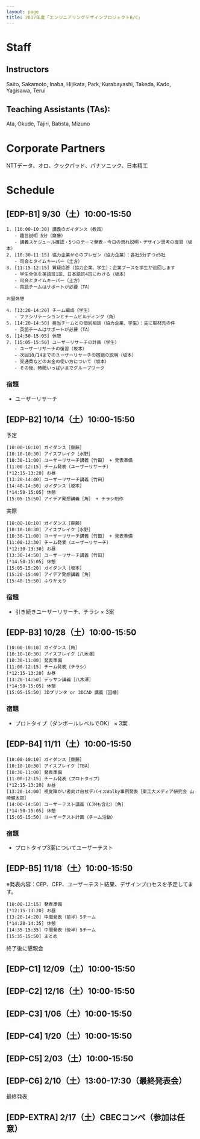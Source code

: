 ```yaml
---
layout: page
title: 2017年度「エンジニアリングデザインプロジェクトB/C」
---
```


# Staff

## Instructors

Saito, Sakamoto, Inaba, Hijikata, Park, Kurabayashi, Takeda, Kado, Yagisawa, Terui

## Teaching Assistants (TAs):

Ata, Okude, Tajiri, Batista, Mizuno

# Corporate Partners

NTTデータ、オロ、クックパッド、パナソニック、日本精工

# Schedule

## [EDP-B1] 9/30（土）10:00-15:50

```
1. [10:00-10:30] 講義のガイダンス（教員）
   - 趣旨説明 5分（齋藤）
   - 講義スケジュール確認・5つのテーマ発表・今日の流れ説明・デザイン思考の復習（坂本）
2. [10:30-11:15] 協力企業からのプレゼン（協力企業）：各社5分ずつx5社
   - 司会とタイムキーパー（土方）
3. [11:15-12:15] 質疑応答（協力企業、学生）：企業ブースを学生が巡回します
   - 学生全体を英語班1班、日本語班4班にわける（坂本）
   - 司会とタイムキーパー（土方）
   - 英語チームはサポートが必要（TA）

お昼休憩

4. [13:20-14:20] チーム編成（学生）
   - ファシリテーションとチームビルディング（角）
5. [14:20-14:50] 担当チームとの個別相談（協力企業、学生）：主に取材先の件
   - 英語チームはサポートが必要（TA）
6. [14:50-15:05] 休憩
7. [15:05-15:50] ユーザーリサーチの計画（学生）
   - ユーザーリサーチの復習（坂本）
   - 次回10/14までのユーザーリサーチの宿題の説明（坂本）
   - 交通費などのお金の使い方について（坂本）
   - その後、時間いっぱいまでグループワーク
```

### 宿題

- ユーザーリサーチ

## [EDP-B2] 10/14（土）10:00-15:50

予定

```
[10:00-10:10] ガイダンス［齋藤］
[10:10-10:30] アイスブレイク［水野］
[10:30-11:00] ユーザーリサーチ講義［竹田］ + 発表準備
[11:00-12:15] チーム発表（ユーザーリサーチ）
[*12:15-13:20] お昼
[13:20-14:40] ユーザーリサーチ講義［竹田］
[14:40-14:50] ガイダンス［坂本］
[*14:50-15:05] 休憩
[15:05-15:50] アイデア発想講義［角］ + チラシ制作
```

実際

```
[10:00-10:10] ガイダンス［齋藤］
[10:10-10:30] アイスブレイク［水野］
[10:30-11:00] ユーザーリサーチ講義［竹田］ + 発表準備
[11:00-12:30] チーム発表（ユーザーリサーチ）
[*12:30-13:30] お昼
[13:30-14:50] ユーザーリサーチ講義［竹田］
[*14:50-15:05] 休憩
[15:05-15:20] ガイダンス［坂本］
[15:20-15:40] アイデア発想講義［角］
[15:40-15:50] ふりかえり
```


### 宿題

- 引き続きユーザーリサーチ、チラシ × 3案

## [EDP-B3] 10/28（土）10:00-15:50

```
[10:00-10:10] ガイダンス［角］
[10:10-10:30] アイスブレイク［八木澤］
[10:30-11:00] 発表準備
[11:00-12:15] チーム発表（チラシ）
[*12:15-13:20] お昼
[13:20-14:50] デッサン講義［八木澤］
[*14:50-15:05] 休憩
[15:05-15:50] 3Dプリンタ or 3DCAD 講義［因幡］
```

### 宿題

- プロトタイプ（ダンボールレベルでOK） × 3案


## [EDP-B4] 11/11（土）10:00-15:50

```
[10:00-10:10] ガイダンス［齋藤］
[10:10-10:30] アイスブレイク［TBA］
[10:30-11:00] 発表準備
[11:00-12:15] チーム発表（プロトタイプ）
[*12:15-13:20] お昼
[13:20-14:00] 視覚障がい者向け白杖デバイスWalky事例発表［東工大メディア研究会 山崎健太郎］
[14:00-14:50] ユーザーテスト講義（CJMも含む）［角］
[*14:50-15:05] 休憩
[15:05-15:50] ユーザーテスト計画（チーム活動）
```

### 宿題

- プロトタイプ3案についてユーザーテスト


## [EDP-B5] 11/18（土）10:00-15:50

※発表内容：CEP、CFP、ユーザーテスト結果、デザインプロセスを予定してます。

```
[10:00-12:15] 発表準備
[*12:15-13:20] お昼
[13:20-14:20] 中間発表（前半）5チーム
[*14:20-14:35] 休憩
[14:35-15:35] 中間発表（後半）5チーム
[15:35-15:50] まとめ
```

終了後に懇親会


## [EDP-C1] 12/09（土）10:00-15:50

## [EDP-C2] 12/16（土）10:00-15:50

## [EDP-C3] 1/06（土）10:00-15:50

## [EDP-C4] 1/20（土）10:00-15:50

## [EDP-C5] 2/03（土）10:00-15:50

## [EDP-C6] 2/10（土）13:00-17:30（最終発表会）

最終発表

## [EDP-EXTRA] 2/17（土）CBECコンペ（参加は任意）
